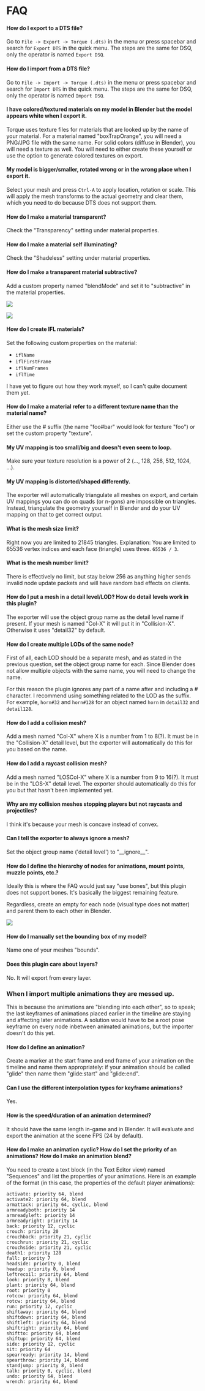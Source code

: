 # FAQ

#### How do I export to a DTS file?

Go to `File -> Export -> Torque (.dts)` in the menu or press spacebar and search for `Export DTS` in the quick menu. The steps are the same for DSQ, only the operator is named `Export DSQ`.

#### How do I import from a DTS file?

Go to `File -> Import -> Torque (.dts)` in the menu or press spacebar and search for `Import DTS` in the quick menu. The steps are the same for DSQ, only the operator is named `Import DSQ`.

#### I have colored/textured materials on my model in Blender but the model appears white when I export it.

Torque uses texture files for materials that are looked up by the name of your material. For a material named "boxTrapOrange", you will need a PNG/JPG file with the same name. For solid colors (diffuse in Blender), you will need a texture as well. You will need to either create these yourself or use the option to generate colored textures on export.

#### My model is bigger/smaller, rotated wrong or in the wrong place when I export it.

Select your mesh and press `Ctrl-A` to apply location, rotation or scale. This will apply the mesh transforms to the actual geometry and clear them, which you need to do because DTS does not support them.

#### How do I make a material transparent?

Check the "Transparency" setting under material properties.

#### How do I make a material self illuminating?

Check the "Shadeless" setting under material properties.

#### How do I make a transparent material subtractive?

Add a custom property named "blendMode" and set it to "subtractive" in the material properties.

![](http://i.imgur.com/exQ5sqL.png)

![](http://i.imgur.com/FXufzLb.png)

#### How do I create IFL materials?

Set the following custom properties on the material:

* `iflName`
* `iflFirstFrame`
* `iflNumFrames`
* `iflTime`

I have yet to figure out how they work myself, so I can't quite document them yet.

#### How do I make a material refer to a different texture name than the material name?

Either use the # suffix (the name "foo#bar" would look for texture "foo") or set the custom property "texture".

#### My UV mapping is too small/big and doesn't even seem to loop.

Make sure your texture resolution is a power of 2 (..., 128, 256, 512, 1024, ...).

#### My UV mapping is distorted/shaped differently.

The exporter will automatically triangulate all meshes on export, and certain UV mappings you can do on quads (or n-gons) are impossible on triangles. Instead, triangulate the geometry yourself in Blender and do your UV mapping on that to get correct output.

#### What is the mesh size limit?

Right now you are limited to 21845 triangles. Explanation: You are limited to 65536 vertex indices and each face (triangle) uses three. `65536 / 3`.

#### What is the mesh number limit?

There is effectively no limit, but stay below 256 as anything higher sends invalid node update packets and will have random bad effects on clients.

#### How do I put a mesh in a detail level/LOD? How do detail levels work in this plugin?

The exporter will use the object group name as the detail level name if present. If your mesh is named "Col-X" it will put it in "Collision-X". Otherwise it uses "detail32" by default.

#### How do I create multiple LODs of the same node?

First of all, each LOD should be a separate mesh, and as stated in the previous question, set the object group name for each. Since Blender does not allow multiple objects with the same name, you will need to change the name.

For this reason the plugin ignores any part of a name after and including a # character. I recommend using something related to the LOD as the suffix. For example, `horn#32` and `horn#128` for an object named `horn` in `detail32` and `detail128`.

#### How do I add a collision mesh?

Add a mesh named "Col-X" where X is a number from 1 to 8(?). It must be in the "Collision-X" detail level, but the exporter will automatically do this for you based on the name.

#### How do I add a raycast collision mesh?

Add a mesh named "LOSCol-X" where X is a number from 9 to 16(?). It must be in the "LOS-X" detail level. The exporter should automatically do this for you but that hasn't been implemented yet.

#### Why are my collision meshes stopping players but not raycasts and projectiles?

I think it's because your mesh is concave instead of convex.

#### Can I tell the exporter to always ignore a mesh?

Set the object group name ('detail level') to "\_\_ignore\_\_".

#### How do I define the hierarchy of nodes for animations, mount points, muzzle points, etc.?

Ideally this is where the FAQ would just say "use bones", but this plugin does not support bones. It's basically the biggest remaining feature.

Regardless, create an empty for each node (visual type does not matter) and parent them to each other in Blender.

![](http://i.imgur.com/a89m7Hm.png)

#### How do I manually set the bounding box of my model?

Name one of your meshes "bounds".

#### Does this plugin care about layers?

No. It will export from every layer.

### When I import multiple animations they are messed up.

This is because the animations are "blending into each other", so to speak; the last keyframes of animations placed earlier in the timeline are staying and affecting later animations. A solution would have to be a root pose keyframe on every node inbetween animated animations, but the importer doesn't do this yet.

#### How do I define an animation?

Create a marker at the start frame and end frame of your animation on the timeline and name them appropriately: if your animation should be called "glide" then name them "glide:start" and "glide:end".

#### Can I use the different interpolation types for keyframe animations?

Yes.

#### How is the speed/duration of an animation determined?

It should have the same length in-game and in Blender. It will evaluate and export the animation at the scene FPS (24 by default).

#### How do I make an animation cyclic? How do I set the priority of an animations? How do I make an animation blend?

You need to create a text block (in the Text Editor view) named "Sequences" and list the properties of your animations. Here is an example of the format (in this case, the properties of the default player animations):

```
activate: priority 64, blend
activate2: priority 64, blend
armattack: priority 64, cyclic, blend
armreadyboth: priority 14
armreadyleft: priority 14
armreadyright: priority 14
back: priority 12, cyclic
crouch: priority 20
crouchback: priority 21, cyclic
crouchrun: priority 21, cyclic
crouchside: priority 21, cyclic
death1: priority 128
fall: priority 7
headside: priority 0, blend
headup: priority 0, blend
leftrecoil: priority 64, blend
look: priority 8, blend
plant: priority 64, blend
root: priority 0
rotccw: priority 64, blend
rotcw: priority 64, blend
run: priority 12, cyclic
shiftaway: priority 64, blend
shiftdown: priority 64, blend
shiftleft: priority 64, blend
shiftright: priority 64, blend
shiftto: priority 64, blend
shiftup: priority 64, blend
side: priority 12, cyclic
sit: priority 64
spearready: priority 14, blend
spearthrow: priority 14, blend
standjump: priority 8, blend
talk: priority 0, cyclic, blend
undo: priority 64, blend
wrench: priority 64, blend
```
